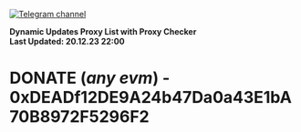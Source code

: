 [![Telegram channel](https://img.shields.io/endpoint?url=https://runkit.io/damiankrawczyk/telegram-badge/branches/master?url=https://t.me/n4z4v0d)](https://t.me/n4z4v0d) 

**Dynamic Updates Proxy List with Proxy Checker**  
**Last Updated: 20.12.23 22:00**

# DONATE (_any evm_) - 0xDEADf12DE9A24b47Da0a43E1bA70B8972F5296F2
